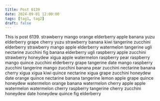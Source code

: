 ```yaml
---
title: Post 6139
date: 2024-09-01 12:00:00
tags: [tag1, tag2]
draft: false
---
```

This is post 6139.
strawberry
mango
orange
elderberry
apple
banana
yuzu
elderberry
grape
cherry
yuzu
strawberry
banana
kiwi
tangerine
zucchini
elderberry
strawberry
mango
apple
elderberry
watermelon
tangerine
ugli
nectarine
zucchini
fig
banana
elderberry
ugli
raspberry
apple
zucchini
strawberry
honeydew
xigua
apple
watermelon
raspberry
pear
raspberry
mango
quince
zucchini
elderberry
grape
tangerine
date
mango
raspberry
zucchini
tangerine
mango
zucchini
banana
pear
zucchini
nectarine
banana
cherry
xigua
xigua
kiwi
quince
nectarine
xigua
grape
zucchini
honeydew
date
orange
quince
nectarine
banana
tangerine
lemon
apple
grape
quince
honeydew
watermelon
orange
banana
watermelon
cherry
apple
apple
watermelon
watermelon
cherry
raspberry
tangerine
cherry
zucchini
honeydew
date
honeydew
quince
fig
elderberry
